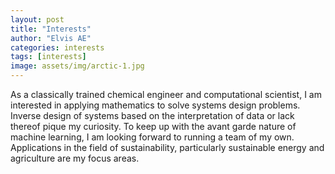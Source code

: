 ```yaml
---
layout: post
title: "Interests"
author: "Elvis AE"
categories: interests
tags: [interests]
image: assets/img/arctic-1.jpg
---
```


As a classically trained chemical engineer and computational scientist, I am interested in applying mathematics to solve systems design problems. Inverse design of systems based on the interpretation of data or lack thereof pique my curiosity. To keep up with the avant garde nature of machine learning, I am looking forward to running a team of my own. Applications in the field of sustainability, particularly sustainable energy and agriculture are my focus areas.
